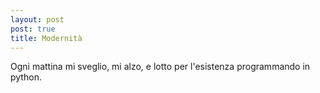 ```yaml
---
layout: post
post: true
title: Modernità
---
```

Ogni mattina mi sveglio, mi alzo, e lotto per l'esistenza programmando in python.

